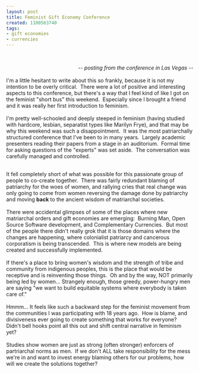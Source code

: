```yaml
---
layout: post
title: Feminist Gift Economy Conference
created: 1100563740
tags:
- gift economies
- currencies
---
```

<p>&nbsp;</p><div style="text-align: right;"><em>-- posting from the conference in Las Vegas --</em></div><div>&nbsp;</div><div>I'm a little hesitant to write about this so frankly, because it is not my intention to be overly critical. &nbsp;There were a lot of positive and interesting aspects to this conference, but there's a way that I feel kind of like I got on the feminist "short bus" this weekend. &nbsp;Especially since I brought a friend and it was really her first introduction to feminism.</div><div>&nbsp;</div><div>I'm pretty well-schooled and deeply steeped in feminism (having studied with hardcore, lesbian, separatist types like Marilyn Frye), and that may be why this weekend was such a disappointment. &nbsp;It was the most patriarchally structured conference that I've been to in many years. &nbsp;Largely academic presenters reading their papers from a stage in an auditorium. &nbsp;Formal time for asking questions of the "experts" was set aside. &nbsp;The conversation was carefully managed and controlled. &nbsp;</div><p><!--break--></p><div>&nbsp;</div><div>It fell completely short of what was possible for this passionate group of people to co-create together. &nbsp;There was fairly redundant blaming of patriarchy for the woes of women, and rallying cries that real change was only going to come from women reversing the damage done by patriarchy and moving <strong>back</strong> to the ancient wisdom of matriarchal societies. &nbsp;</div><div>&nbsp;</div><div>There were accidental glimpses of some of the places where new matriarchal orders and gift economies are emerging: &nbsp;Burning Man, Open Source Software development, and Complementary Currencies. &nbsp;But most of the people there didn't really grok that it is those domains where the changes are happening, where colonialist patriarcy and cancerous corporatism is being transcended. &nbsp;This is where new models are being created and successfully implemented. &nbsp;</div><div>&nbsp;</div><div>If there's a place to bring women's wisdom and the strength of tribe and community from indigenous peoples, this is the place that would be receptive and is reinventing those things. &nbsp;Oh and by the way, NOT primarily being led by women... Strangely enough, those greedy, power-hungry men are saying "we want to build equitable systems where everybody is taken care of."</div><div>&nbsp;</div><div>Hmmm... It feels like such a backward step for the feminist movement from the communities I was participating with 18 years ago. &nbsp;How is blame, and divisiveness ever going to create something that works for everyone? &nbsp; Didn't bell hooks point all this out and shift central narrative in feminism yet?&nbsp;</div><div>&nbsp;</div><div>Studies show women are just as strong (often stronger) enforcers of partriarchal norms as men. &nbsp;If we don't ALL take responsibility for the mess we're in and want to invest energy blaming others for our problems, how will we create the solutions together?</div><div>&nbsp;</div>
